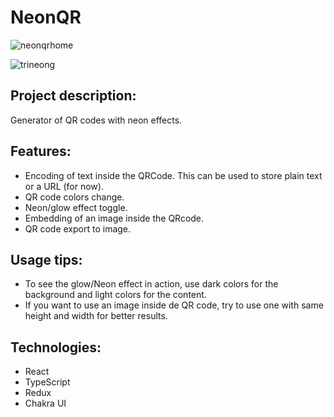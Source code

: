 # NeonQR

![neonqrhome](https://user-images.githubusercontent.com/79957968/212789179-95d6e01d-1f86-48d1-a4d8-7eb5b2a57800.PNG)

![trineong](https://user-images.githubusercontent.com/79957968/212788079-7929ac35-0ba5-4081-8ddb-82974a4659e3.png)

## Project description:

Generator of QR codes with neon effects.

## Features:

- Encoding of text inside the QRCode. This can be used to store plain text or a URL (for now).
- QR code colors change.
- Neon/glow effect toggle.
- Embedding of an image inside the QRcode.
- QR code export to image.

## Usage tips: 

- To see the glow/Neon effect in action, use dark colors for the background and light colors for the content.
- If you want to use an image inside de QR code, try to use one with same height and width for better results.

## Technologies:

- React
- TypeScript
- Redux
- Chakra UI